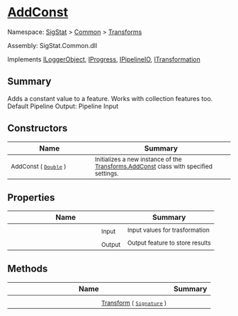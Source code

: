 # [AddConst](./AddConst.md)

Namespace: [SigStat]() > [Common](./../README.md) > [Transforms](./README.md)

Assembly: SigStat.Common.dll

Implements [ILoggerObject](./../ILoggerObject.md), [IProgress](./../Helpers/IProgress.md), [IPipelineIO](./../Pipeline/IPipelineIO.md), [ITransformation](./../ITransformation.md)

## Summary
Adds a constant value to a feature. Works with collection features too.  <br>Default Pipeline Output: Pipeline Input

## Constructors

| Name | Summary | 
| --- | --- | 
| <img width=200/> <sub>AddConst ( [`Double`](https://docs.microsoft.com/en-us/dotnet/api/System.Double) )</sub>| <sub>Initializes a new instance of the [Transforms.AddConst](https://github.com/hargitomi97/sigstat/blob/master/docs/md/SigStat/Common/Transforms/AddConst.md) class with specified settings.</sub>| <br>


## Properties

| Name | Summary | 
| --- | --- | 
| <img width=200/> <sub>Input</sub>| <sub>Input values for trasformation</sub>| <br>
| <img width=200/> <sub>Output</sub>| <sub>Output feature to store results</sub>| <br>


## Methods

| Name | Summary | 
| --- | --- | 
| <img width=200/> <sub>[Transform](./Methods/AddConst-100663603.md) ( [`Signature`](./../Signature.md) )</sub>| <sub></sub>| <br>


